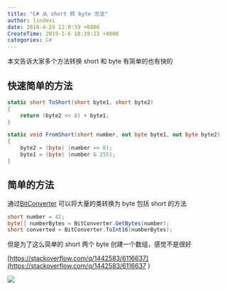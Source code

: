 ```yaml
---
title: "C# 从 short 转 byte 方法"
author: lindexi
date: 2019-4-29 12:8:39 +0800
CreateTime: 2019-1-6 10:39:23 +0800
categories: C#
---
```


本文告诉大家多个方法转换 short 和 byte 有简单的也有快的

<!--more-->



## 快速简单的方法

```csharp
static short ToShort(short byte1, short byte2)
{
    return (byte2 << 8) + byte1;
}

static void FromShort(short number, out byte byte1, out byte byte2)
{
    byte2 = (byte) (number >> 8);
    byte1 = (byte) (number & 255);
}
```

## 简单的方法

通过[BitConverter](https://docs.microsoft.com/en-us/dotnet/api/system.bitconverter?wt.mc_id=MVP ) 可以将大量的类转换为 byte 包括 short 的方法

```csharp
short number = 42;
byte[] numberBytes = BitConverter.GetBytes(number);
short converted = BitConverter.ToInt16(numberBytes);
```

但是为了这么简单的 short 两个 byte 创建一个数组，感觉不是很好

[https://stackoverflow.com/q/1442583/6116637](https://stackoverflow.com/q/1442583/6116637 )

![](http://image.acmx.xyz/lindexi%2F201942912529158)

